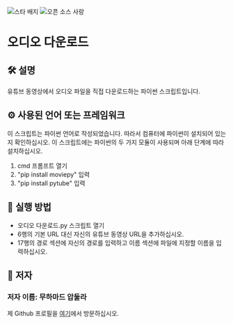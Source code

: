 <!--이 부분을 삭제하지 마십시오-->
![스타 배지](https://img.shields.io/static/v1?label=%F0%9F%8C%9F&message=If%20Useful&style=style=flat&color=BC4E99)
![오픈 소스 사랑](https://badges.frapsoft.com/os/v1/open-source.svg?v=103)

# 오디오 다운로드


<!--이미지는 프로젝트의 삽화이며, 여기서 팁은 유머 감각을 최대한 활용하는 것입니다 :D

다음과 같이 마크다운 사진 삽입을 복사하여 붙여넣을 수 있습니다.
<p align="center">
<img src="your-source-is-here" width=40% height=40%>
-->

## 🛠️ 설명
<!--아래 줄을 삭제하고 원하는 내용을 추가하십시오-->
유튜브 동영상에서 오디오 파일을 직접 다운로드하는 파이썬 스크립트입니다.

## ⚙️ 사용된 언어 또는 프레임워크
<!--아래 줄을 삭제하고 원하는 내용을 추가하십시오-->
이 스크립트는 파이썬 언어로 작성되었습니다. 따라서 컴퓨터에 파이썬이 설치되어 있는지 확인하십시오. 이 스크립트에는 파이썬의 두 가지 모듈이 사용되며 아래 단계에 따라 설치하십시오.
1. cmd 프롬프트 열기
2. "pip install moviepy" 입력
3. "pip install pytube" 입력
## 🌟 실행 방법
<!--아래 줄을 삭제하고 원하는 내용을 추가하십시오-->
- 오디오 다운로드.py 스크립트 열기
- 6행의 기본 URL 대신 자신의 유튜브 동영상 URL을 추가하십시오.
- 17행의 경로 섹션에 자신의 경로를 입력하고 이름 섹션에 파일에 지정할 이름을 입력하십시오.


## 🤖 저자
<!--아래 줄을 삭제하고 원하는 내용을 추가하십시오-->
### 저자 이름: 무하마드 압둘라
제 Github 프로필을 [여기](https://github.com/Muhammad-Abdullah3)에서 방문하십시오.
